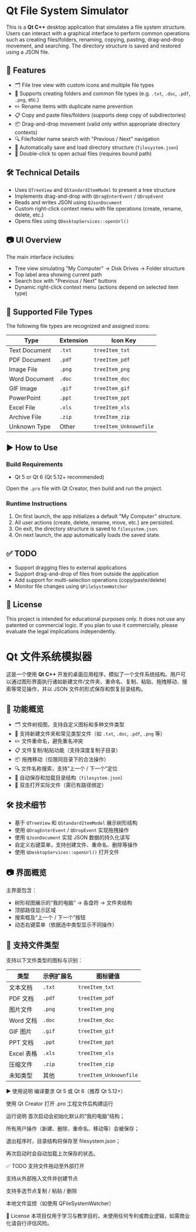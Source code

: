 # Qt File System Simulator

This is a **Qt C++** desktop application that simulates a file system structure. Users can interact with a graphical interface to perform common operations such as creating files/folders, renaming, copying, pasting, drag-and-drop movement, and searching. The directory structure is saved and restored using a JSON file.

## 🎯 Features

- 🗂 File tree view with custom icons and multiple file types
- 📁 Supports creating folders and common file types (e.g. `.txt`, `.doc`, `.pdf`, `.png`, etc.)
- ✏️ Rename items with duplicate name prevention
- 📋 Copy and paste files/folders (supports deep copy of subdirectories)
- 📦 Drag-and-drop movement (valid only within appropriate directory contexts)
- 🔍 File/folder name search with "Previous / Next" navigation
- 💾 Automatically save and load directory structure (`filesystem.json`)
- 📂 Double-click to open actual files (requires bound path)

## 🛠 Technical Details

- Uses `QTreeView` and `QStandardItemModel` to present a tree structure
- Implements drag-and-drop with `QDragEnterEvent` / `QDropEvent`
- Reads and writes JSON using `QJsonDocument`
- Custom right-click context menu with file operations (create, rename, delete, etc.)
- Opens files using `QDesktopServices::openUrl()`

## 📷 UI Overview

The main interface includes:

- Tree view simulating "My Computer" → Disk Drives → Folder structure
- Top label area showing current path
- Search box with "Previous / Next" buttons
- Dynamic right-click context menu (actions depend on selected item type)

## 🧪 Supported File Types

The following file types are recognized and assigned icons:

| Type           | Extension     | Icon Key            |
|----------------|---------------|---------------------|
| Text Document  | `.txt`        | `treeItem_txt`      |
| PDF Document   | `.pdf`        | `treeItem_pdf`      |
| Image File     | `.png`        | `treeItem_png`      |
| Word Document  | `.doc`        | `treeItem_doc`      |
| GIF Image      | `.gif`        | `treeItem_gif`      |
| PowerPoint     | `.ppt`        | `treeItem_ppt`      |
| Excel File     | `.xls`        | `treeItem_xls`      |
| Archive File   | `.zip`        | `treeItem_zip`      |
| Unknown Type   | Other         | `treeItem_Unknownfile` |

## ▶️ How to Use

### Build Requirements

- Qt 5 or Qt 6 (Qt 5.12+ recommended)

Open the `.pro` file with Qt Creator, then build and run the project.

### Runtime Instructions

1. On first launch, the app initializes a default "My Computer" structure.
2. All user actions (create, delete, rename, move, etc.) are persisted.
3. On exit, the directory structure is saved to `filesystem.json`.
4. On next launch, the app automatically loads the saved state.

## ✅ TODO

- Support dragging files to external applications
- Support drag-and-drop of files from outside the application
- Add support for multi-selection operations (copy/paste/delete)
- Monitor file changes using `QFileSystemWatcher`

## 📃 License

This project is intended for educational purposes only. It does not use any patented or commercial logic. If you plan to use it commercially, please evaluate the legal implications independently.



# Qt 文件系统模拟器

这是一个使用 **Qt C++** 开发的桌面应用程序，模拟了一个文件系统结构。用户可以通过图形界面执行诸如新建文件/文件夹、重命名、复制、粘贴、拖拽移动、搜索等常见操作，并以 JSON 文件的形式保存和恢复目录结构。

## 🎯 功能概览

- 🗂 文件树视图，支持自定义图标和多种文件类型
- 📁 支持新建文件夹和常见类型文件（如 `.txt`, `.doc`, `.pdf`, `.png` 等）
- ✏️ 文件重命名，避免重名冲突
- 📋 文件复制/粘贴功能（支持深度复制子目录）
- 📦 拖拽移动（仅限同目录下的合法操作）
- 🔍 文件名称搜索，支持“上一个 / 下一个”定位
- 💾 自动保存和加载目录结构（`filesystem.json`）
- 📂 双击打开实际文件（需已有路径绑定）

## 🛠 技术细节

- 基于 `QTreeView` 和 `QStandardItemModel` 展示树形结构
- 使用 `QDragEnterEvent` / `QDropEvent` 实现拖拽操作
- 使用 `QJsonDocument` 实现 JSON 数据的持久化读写
- 自定义右键菜单，支持创建文件、重命名、删除等操作
- 使用 `QDesktopServices::openUrl()` 打开文件

## 📷 界面概览

主界面包含：

- 树形视图展示的“我的电脑” → 各盘符 → 文件夹结构
- 顶部路径显示区域
- 搜索框及“上一个 / 下一个”按钮
- 动态右键菜单（依据选中类型显示不同操作）

## 🧪 支持文件类型

支持以下文件类型的图标与识别：

| 类型        | 示例扩展名 | 图标键值         |
|-------------|-------------|------------------|
| 文本文档    | `.txt`     | `treeItem_txt`   |
| PDF 文档    | `.pdf`     | `treeItem_pdf`   |
| 图片文件    | `.png`     | `treeItem_png`   |
| Word 文档   | `.doc`     | `treeItem_doc`   |
| GIF 图片    | `.gif`     | `treeItem_gif`   |
| PPT 文档    | `.ppt`     | `treeItem_ppt`   |
| Excel 表格  | `.xls`     | `treeItem_xls`   |
| 压缩文件    | `.zip`     | `treeItem_zip`   |
| 未知类型    | 其他       | `treeItem_Unknownfile` |
▶️ 使用说明
编译要求
Qt 5 或 Qt 6（推荐 Qt 5.12+）

使用 Qt Creator 打开 .pro 工程文件后构建运行

运行说明
首次启动会初始化默认的“我的电脑”结构；

所有用户操作（新建、删除、重命名、移动等）会被保存；

退出程序时，目录结构将保存至 filesystem.json；

再次启动时会自动加载上次保存的状态。

✅ TODO
支持文件拖动至外部打开

支持从外部拖入文件并创建节点

支持多选节点复制 / 粘贴 / 删除

本地文件监控（如使用 QFileSystemWatcher）

📃 License
本项目仅用于学习与教学目的，未使用任何专利或商业逻辑，如需商业化请自行评估风险。
